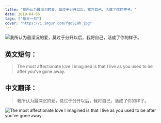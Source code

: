 ```yaml
---
title: "我所认为最深沉的爱，莫过于分开以后，我将自己，活成了你的样子。"
date: 2019-04-06
tags: ["每日一句"]
cover: "https://i.imgur.com/fgoSLHh.jpg"
---
```


![我所认为最深沉的爱，莫过于分开以后，我将自己，活成了你的样子。](https://i.imgur.com/S3qD72v.jpg)

## 英文短句：
> The most affectionate love I imagined is that I live as you used to be after you've gone away.

<!--more-->

## 中文翻译：
> 我所认为最深沉的爱，莫过于分开以后，我将自己，活成了你的样子。

![The most affectionate love I imagined is that I live as you used to be after you've gone away.](https://i.imgur.com/rTGIH42.jpg)

